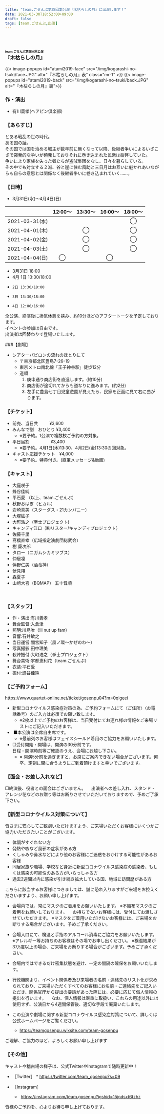 ```yaml
---
title: "team.ごせんぷ第四回本公演『木枯らしの月』に出演します！"
date: 2021-03-30T18:52:00+09:00
draft: false
tags: [team.ごせんぷ,出演]
---
```


<h3 id="kogarashi-no-tsuki">
    <br><br><span style="font-size: .6em">team.ごせんぷ第四回本公演</span><br>
    『木枯らしの月』
</h3>

{{< image-popups id="atami2019-face" src="/img/kogarashi-no-tsuki/face.JPG" alt="『木枯らしの月』表" class="mr-1" >}}
{{< image-popups id="atami2019-back" src="/img/kogarashi-no-tsuki/back.JPG" alt="『木枯らしの月』裏">}}

### 作・演出
* 有川義孝(ヘアピン倶楽部)

### 【あらすじ】

とある戦乱の世の時代。<br>ある国の話。<br>その国では国を治める城主が数年前に無くなって以降、後継者争いによるいざこざで突発的な争いが頻発しておりそれに巻き込まれた民衆は疲弊していた。<br>争いにより家族を失った者たちが盗賊集団をなし、日々を暮らしている。<br>その中でも対立する２派、谷と崖に住む風助と三日月はお互いに魅かれあいながらも自らの意思とは関係なく後継者争いに巻き込まれていく……。<br>


### 【日時】

* 3月31日(水)～4月4日(日)

|                | 12:00〜 | 13:30〜 | 16:00〜 | 18:00〜 |
| -------------- | :----: | :------: | :-----: | :----: |
| 2021-03-31(水) |        |          |         | ◯      |
| 2021-04-01(木) |        | ◯       |         | ◯      |
| 2021-04-02(金) |        | ◯       |         | ◯      |
| 2021-04-03(土) |        | ◯       |         | ◯      |
| 2021-04-04(日) | ◯     |          | ◯      |         |

* 3月31日 18:00
* 4月 1日 13:30/18:00
*     2日 13:30/18:00
*     3日 13:30/18:00
*     4日 12:00/16:00

全公演、終演後に換気休憩を挟み、約10分ほどのアフタートークを予定しております。<br>イベントの参加は自由です。<br>出演者は回替わりで登場いたします。

###【劇場】
* シアターバビロンの流れのほとりにて
    * 〒東京都北区豊島7-26-19
    * 東京メトロ南北線「王子神谷駅」徒歩12分
    * 道順
        1. 庚申通り商店街を直進します。(約10分)
        2. 商店街が途切れてからも道なりに進みます。(約2分)
        3. 左手に豊島七丁目児童遊園が見えたら、民家を正面に見て右に曲がります。
　

### 【チケット】

* 前売、当日共　      ¥3,600
* みんなで割　おひとり ¥3,400
    * ※要予約。1公演で複数枚ご予約の方対象。
* 平日昼割　　　       ¥3,400
    * ※要予約。4月1日(木)13:30、4月2日(金)13:30の回対象。
* キャスト応援チケット　¥4,000
    * ※要予約。特典付き。(直筆メッセージ&動画)

### 【キャスト】

* 大庭咲子
* 蜂谷佳純
* 平石愛
（以上、team.ごせんぷ）
 
* 秋野おはぎ（ヒカル）
* 岩崎真美（スターダス・21カンパニー）
* 大塚紘子
* 大町浩之（拳士プロジェクト)
* キャンディ江口（㈱リスター/キャンディプロジェクト）
* 佐藤千里
* 髙橋直幸（広域指定演劇団総武会）
* 樹 廉次郎
* タロー（ニガムシカミツブス）
* 仲居凜
* 伴野仁美（酒竜神）
* 伏見翔
* 森夏子
* 山﨑大喜（BQMAP）
五十音順

 
### 【スタッフ】

* 作・演出:有川義孝
* 舞台監督:入倉津
* 照明:川島唯（!ll nut up fam）
* 音響:石井敏之
* 当日運営:間宮知子（風ノ環～かぜのわ～）
* 写真撮影:田中理美
* 殺陣振付:大町浩之（拳士プロジェクト）
* 舞台美術:宇都恵利花（team.ごせんぷ）
* 衣装:平石愛
* 振付:蜂谷佳純


### 【ご予約フォーム】

https://www.quartet-online.net/ticket/gosenpu04?m=0qigeei

* 新型コロナウイルス感染症対策の為、ご予約フォームにて〈ご住所〉〈お電話番号〉のご入力は必須でお願い致します。
    * ※2枚以上でご予約のお客様は、当日受付にてお連れ様の情報をご来場リストにご記入いただきます。
*  ■本公演は全席自由席です。
    * ※最前列のお客様はフェイスシールド着用のご協力をお願いいたします。
* □受付開始・開場は、開演の30分前です。<br>日程・開演時刻等ご確認のうえ、会場にお越し下さい。
    * ※ 開演5分前を過ぎますと、お席にご案内できない場合がございます。何卒、定刻に間に合うようにご到着頂けますと幸いでございます。


### 【面会・お差し入れなど】
□終演後、役者との面会はございません。
　出演者への差し入れ、スタンド・アレンジ花などのお贈り等はお断りさせていただいておりますので、予めご了承下さい。


### 【新型コロナウイルス対策について】

皆さまに安心してご観劇いただけますよう、ご来場いただくお客様にいくつかご協力いただきたいことがございます。

* 体調がすぐれない方
* 発熱や咳など風邪の症状がある方
* くしゃみや鼻水などにより他のお客様にご迷惑をおかけする可能性があるお客様
* 同居家族や職場、学校など身近に新型コロナウイルス感染症の感染者、もしくは感染の可能性のある方がいらっしゃる方
* 過去2週間以内に感染が引き続き拡大している国、地域に訪問歴がある方

こちらに該当するお客様につきましては、誠に恐れ入りますがご来場をお控えくださいますよう、お願い申し上げます。

* 会場内では、常にマスクのご着用をお願いいたします。
※不織布マスクのご着用をお願いしております。
　お持ちでないお客様には、受付にてお渡しさせていただきます。
※マスクをご着用いただけないお客様には、ご来場をお断りする場合がございます。予めご了承ください。

* 会場入口にて、検温と手指のアルコール消毒にご協力をお願いいたします。
※アレルギー等お持ちのお客様はその場でお申し出ください。
※検温結果が37,5度以上の場合、ご来場をお断りする場合がございます。予めご了承ください。

* 会場内ではできるだけ密集状態を避け、一定の間隔の確保をお願いいたします。

* 行政機関より、イベント関係者及び来場者の名前・連絡先のリスト化が求められており、ご来場いただくすべてのお客様にお名前・ご連絡先をご記入いただき、関係官庁から提出の要請があった際には、必要に応じて個人情報の提出を行います。
　なお、個人情報は厳重に取扱い、これらの用途以外には使用せず、公演日から4週間保管後、適切な手段で廃棄いたします。


* この公演や劇場に関する新型コロナウイルス感染症対策について、詳しくは公式ホームページをご覧ください。
    * https://teamgosenpu.wixsite.com/team-gosenpu


ご理解、ご協力のほど、よろしくお願い申し上げます


### 【その他】
キャストや稽古場の様子は、公式TwitterやInstagramで随時更新中！

* ［Twitter］
    * https://twitter.com/team_gosenpu?s=09

* ［Instagram］
    *  https://instagram.com/team.gosenpu?igshid=15jndsxt6tzhz


皆様のご予約を、心よりお待ち申し上げております。
